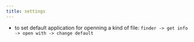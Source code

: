 ```yaml
---
title: settings
---
```


* to set default application for openning a kind of file:
`finder -> get info -> open with -> change default`
